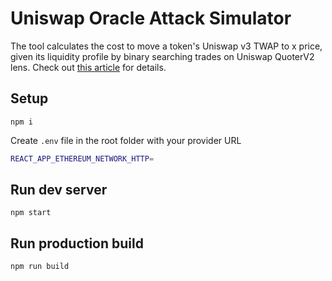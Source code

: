 # Uniswap Oracle Attack Simulator
The tool calculates the cost to move a token's Uniswap v3 TWAP to x price, given its liquidity profile by binary searching trades on Uniswap QuoterV2 lens.
Check out [this article](https://t.co/ripAfLvXGC) for details.

## Setup

    npm i

Create `.env` file in the root folder with your provider URL

```bash
REACT_APP_ETHEREUM_NETWORK_HTTP=
```

## Run dev server

    npm start

## Run production build

    npm run build